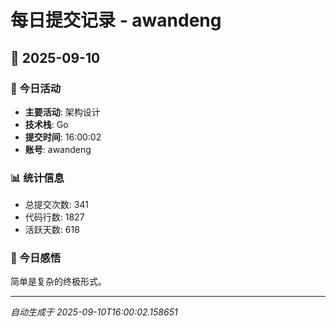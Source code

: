 # 每日提交记录 - awandeng

## 📅 2025-09-10

### 🎯 今日活动
- **主要活动**: 架构设计
- **技术栈**: Go
- **提交时间**: 16:00:02
- **账号**: awandeng

### 📊 统计信息
- 总提交次数: 341
- 代码行数: 1827
- 活跃天数: 618

### 💭 今日感悟
简单是复杂的终极形式。

---
*自动生成于 2025-09-10T16:00:02.158651*
